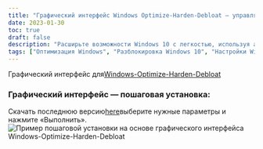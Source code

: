 ```yaml
---
title: "Графический интерфейс Windows Optimize-Harden-Debloat — управляемая установка"
date: 2023-01-30
toc: true
draft: false
description: "Расширьте возможности Windows 10 с легкостью, используя автоматизированный сценарий Windows-Optimize-Harden-Debloat с графическим интерфейсом, который предлагает пошаговую установку, чтобы свести к минимуму установку Windows 10."
tags: ["Оптимизация Windows", "Разблокировка Windows 10", "Настройки Windows 10", "графический интерфейс", "до-диез", "PowerShell", "Автоматизация", "Стабильность системы", "Системное администрирование", "обновления Windows", "Скрипт", "Программирование", "Раздувание", "Настройка Windows 10", "Производительность системы", "Конфиденциальность Windows 10", "Безопасность", "установка виндовс 10", "обслуживание виндовс 10", "управление виндовс 10"]
---
```

 Графический интерфейс для[Windows-Optimize-Harden-Debloat](https://github.com/simeononsecurity/Windows-Optimize-Harden-Debloat)

### Графический интерфейс — пошаговая установка:

Скачать последнюю версию[here](https://github.com/simeononsecurity/Windows-Optimize-Harden-Debloat-GUI/releases/)выберите нужные параметры и нажмите «Выполнить». <img src="https://raw.githubusercontent.com/simeononsecurity/Windows-Optimize-Harden-Debloat/master/.github/images/WOHD-GUI.gif" alt="Пример пошаговой установки на основе графического интерфейса Windows-Optimize-Harden-Debloat">
